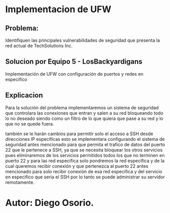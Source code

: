 # Implementacion de UFW

## Problema:
 Identifiquen las principales vulnerabilidades de seguridad que presenta la red
actual de TechSolutions Inc.

## Solucion por Equipo 5 - LosBackyardigans
Implementación de UFW con configuración de puertos y redes en especifico 

## Explicacion
Para la solución del problema implementaremos un sistema de seguridad que controlara las conexiones que entran y salen a su red bloqueando todo lo no deseado siendo como un filtro de lo que quiera que pase a su red y lo que no se quede fuera.

también se le harán cambios para permitir solo el acceso a SSH desde direcciones IP especificas esto se implementara configurando el sistema de seguridad antes mencionado para que permita el trafico de datos del puerto 22 que le pertenece a SSH, ya que se necesita bloquear los otros servicios pues eliminaremos de los servicios permitidos todos los que no terminen en puerto 22 y para las red especifica solo pondremos la red especifica y de la cual queremos recibir conexión y que pertenezca al puerto 22 antes mencionado para solo recibir conexión de esa red especifica y del servicio en especifico que seria el SSH por lo tanto se puede administrar su servidor remotamente.

# Autor: Diego Osorio.





